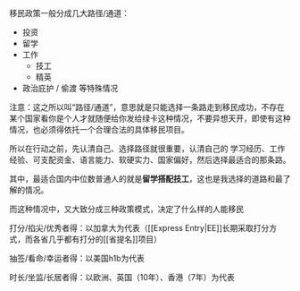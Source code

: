 移民政策一般分成几大路径/通道：

- 投资
- 留学
- 工作
	- 技工
	- 精英
- 政治庇护 / 偷渡 等特殊情况

注意：这之所以叫“路径/通道”，意思就是只能选择一条路走到移民成功，不存在某个国家看你是个人才就随便给你发给绿卡这种情况，不要异想天开，即使有这种情况，也必须得依托一个合理合法的具体移民项目。

所以在行动之前，先认清自己、选择路径就很重要，认清自己的 学习经历、工作经验、可支配资金、语言能力、软硬实力、国家偏好，然后选择最适合的那条路。

其中，最适合国内中位数普通人的就是**留学搭配技工**，这也是我选择的道路和最了解的情况。

而这种情况中，又大致分成三种政策模式，决定了什么样的人能移民

<!--- Q1：为什么技工还要搭配留学？我不能直接去打工移民吗？-->
<!--A：据我所知，新加坡、日本等国家，直接找工移民是可能的，而且是很可行的。但是在西方国家基本不可能，除非你本人掌握特别硬的技术/科技，能够胜任在劳动力市场上长期供不应求的职业，直接跨洋投简历就有雇主愿意雇你+提供担保。-->

<!--这是背后的基本逻辑，落实到具体表现上，西方国家一般不可能直接给中国人发开放工签-->

<!--对中国人来说，留学可以分成两种——镀金留学和跑路留学，思路完全不一样。-->

打分/掐尖/优秀者得：以加拿大为代表（[[Express Entry|EE]]长期采取打分方式，而各省几乎都有打分的[[省提名]]项目）

抽签/看命/幸运者得：以美国h1b为代表

时长/坐监/长居者得：以欧洲、英国（10年）、香港（7年）为代表